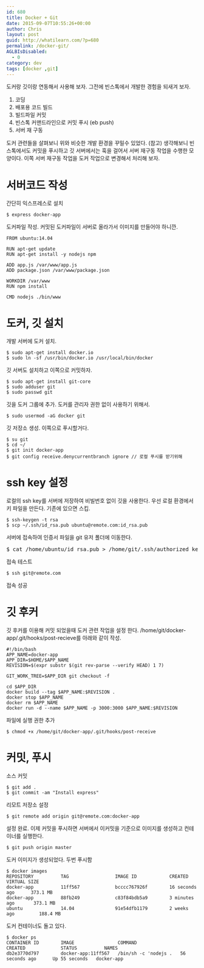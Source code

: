 ```yaml
---
id: 680
title: Docker + Git
date: 2015-09-07T10:55:26+00:00
author: Chris
layout: post
guid: http://whatilearn.com/?p=680
permalink: /docker-git/
AGLBIsDisabled:
  - 0
category: dev
tags: [docker ,git]
---
```

도커랑 깃이랑 연동해서 사용해 보자. 그전에 빈스톡에서 개발한 경험을 되새겨 보자.

1. 코딩
1. 배포용 코드 빌드
1. 빌드파일 커밋
1. 빈스톡 커맨드라인으로 커밋 푸시 (eb push)
1. 서버 재 구동

도커 관련들을 살펴보니 위와 비슷한 개발 환경을 꾸밀수 있었다. (참고) 생각해보니 빈스톡에서도 커밋을 푸시하고 깃 서버에서는 훅을 걸어서 서버 재구동 작업을 수행한 모양이다. 이쪽 서버 재구동 작업을 도커 작업으로 변경해서 처리해 보자.

서버코드 작성
===========

간단히 익스프레스로 설치

```
$ express docker-app
```

도커파일 작성. 커밋된 도커파일이 서버로 올라가서 이미지를 만들어야 하니깐.

```
FROM ubuntu:14.04

RUN apt-get update
RUN apt-get install -y nodejs npm

ADD app.js /var/www/app.js
ADD package.json /var/www/package.json

WORKDIR /var/www
RUN npm install

CMD nodejs ./bin/www
```

도커, 깃 설치
=============

개발 서버에 도커 설치.

```
$ sudo apt-get install docker.io
$ sudo ln -sf /usr/bin/docker.io /usr/local/bin/docker
```

깃 서버도 설치하고 이쪽으로 커밋하자.

```
$ sudo apt-get install git-core
$ sudo adduser git
$ sudo passwd git
```

깃을 도커 그룹에 추가. 도커를 관리자 권한 없이 사용하기 위해서.

```
$ sudo usermod -aG docker git
```

깃 저장소 생성. 이쪽으로 푸시할거다.

```
$ su git
$ cd ~/
$ git init docker-app
$ git config receive.denycurrentbranch ignore // 로컬 푸시를 받기위해
```

ssh key 설정
===========

로컬의 ssh key를 서버에 저장하여 비빌번호 없이 깃을 사용한다. 우선 로컬 환경에서 키 파일을 만든다. 기존에 있으면 스킵.

```
$ ssh-keygen -t rsa
$ scp ~/.ssh/id_rsa.pub ubuntu@remote.com:id_rsa.pub
```

서버에 접속하여 인증서 파일을 git 유저 폴더에 이동한다.


<pre>
$ cat /home/ubuntu/id_rsa.pub > /home/git/.ssh/authorized_keys
</pre>

접속 테스트

```
$ ssh git@remote.com
```

접속 성공

깃 후커
======

깃 후커를 이용해 커밋 되었을때 도커 관련 작업을 설정 한다. /home/git/docker-app/.git/hooks/post-recieve를 아래와 같이 작성.

```
#!/bin/bash
APP_NAME=docker-app
APP_DIR=$HOME/$APP_NAME
REVISION=$(expr substr $(git rev-parse --verify HEAD) 1 7)

GIT_WORK_TREE=$APP_DIR git checkout -f

cd $APP_DIR
docker build --tag $APP_NAME:$REVISION .
docker stop $APP_NAME
docker rm $APP_NAME
docker run -d --name $APP_NAME -p 3000:3000 $APP_NAME:$REVISION
```

파일에 실행 권한 추가
```
$ chmod +x /home/git/docker-app/.git/hooks/post-receive
```

커밋, 푸시
=========

소스 커밋

```
$ git add .
$ git commit -am "Install express"
```

리모트 저장소 설정

```
$ git remote add origin git@remote.com:docker-app
```

설정 완료. 이제 커밋을 푸시하면 서버에서 이커밋을 기준으로 이미지를 생성하고 컨테이너를 실행한다.

```
$ git push origin master
```

도커 이미지가 생성되었다. 두번 푸시함

```
$ docker images
REPOSITORY          TAG                 IMAGE ID            CREATED             VIRTUAL SIZE
docker-app          11ff567             bcccc767926f        16 seconds ago      373.1 MB
docker-app          88fb249             c83f84bdb5a9        3 minutes ago       373.1 MB
ubuntu              14.04               91e54dfb1179        2 weeks ago         188.4 MB
```

도커 컨테이너도 돌고 있다.

```
$ docker ps
CONTAINER ID        IMAGE                COMMAND                CREATED             STATUS          NAMES
db2e3770d797        docker-app:11ff567   /bin/sh -c 'nodejs .   56 seconds ago      Up 55 seconds   docker-app
```